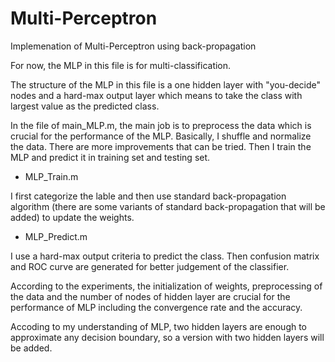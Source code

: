 # Multi-Perceptron
Implemenation of Multi-Perceptron using back-propagation

For now, the MLP in this file is for multi-classification.

The structure of the MLP in this file is a one hidden layer with "you-decide" nodes and a hard-max output layer which means to take the class with largest value as the predicted class.

In the file of main_MLP.m, the main job is to preprocess the data which is crucial for the performance of the MLP. Basically, I shuffle and normalize the data. There are more improvements that can be tried. Then I train the MLP and predict it in training set and testing set.

* MLP_Train.m 
 
I first categorize the lable and then use standard back-propagation algorithm (there are some variants of standard back-propagation that will be added) to update the weights.

* MLP_Predict.m

I use a hard-max output criteria to predict the class. Then confusion matrix and ROC curve are generated for better judgement of the classifier.

According to the experiments, the initialization of weights, preprocessing of the data and the number of nodes of hidden layer are crucial for the performance of MLP including the convergence rate and the accuracy.

Accoding to my understanding of MLP, two hidden layers are enough to approximate any decision boundary, so a version with two hidden layers will be added.
